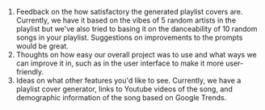 1. Feedback on the how satisfactory the generated playlist covers are. Currently, we have it based on the vibes of 5 random artists in the playlist but we've also tried to basing it on the danceability of 10 random songs in your playlist. Suggestions on improvements to the prompts would be great.
2. Thoughts on how easy our overall project was to use and what ways we can improve it in, such as in the user interface to make it more user-friendly.
3. Ideas on what other features you'd like to see. Currently, we have a playlist cover generator, links to Youtube videos of the song, and demographic information of the song based on Google Trends. 